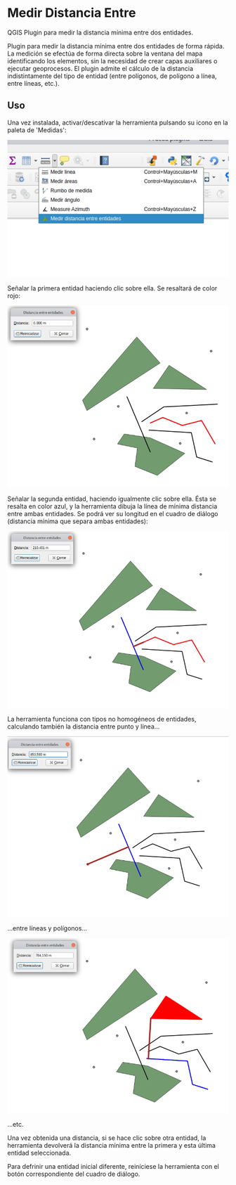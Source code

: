 # Medir Distancia Entre
QGIS Plugin para medir la distancia mínima entre dos entidades.

Plugin para medir la distancia mínima entre dos entidades de forma rápida. La medición se efectúa de forma directa sobre la ventana del mapa identificando los elementos, sin la necesidad de crear capas auxiliares o ejecutar geoprocesos. El plugin admite el cálculo de la distancia indistintamente del tipo de entidad (entre polígonos, de polígono a línea, entre líneas, etc.).
## Uso
Una vez instalada, activar/descativar la herramienta pulsando su icono en la paleta de 'Medidas':

![Illustration: Meassurement ToolBox](help/Meassurement_ToolBox.png)

Señalar la primera entidad haciendo clic sobre ella. Se resaltará de color rojo:

![](help/Entidad_1.png)

Señalar la segunda entidad, haciendo igualmente clic sobre ella. Ésta se resalta en color azul, y la herramienta dibuja la línea de mínima distancia entre ambas entidades. Se podrá ver su longitud en el cuadro de diálogo (distancia mínima que separa ambas entidades):

![](help/Distancia_lin-lin.png)

La herramienta funciona con tipos no homogéneos de entidades, calculando también la distancia entre punto y línea...

![](help/Distancia_pto-lin.png)

...entre líneas y polígonos...

![](help/Distancia_lin-pol.png)

...etc.

Una vez obtenida una distancia, si se hace clic sobre otra entidad, la herramienta devolverá la distancia mínima entre la primera y esta última entidad seleccionada.

Para defrinir una entidad inicial diferente, reiníciese la herramienta con el botón correspondiente del cuadro de diálogo.
